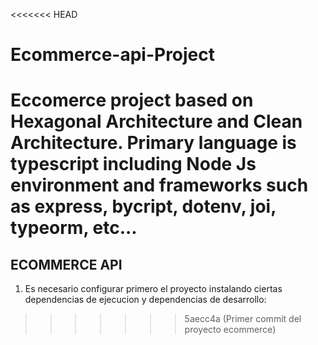 <<<<<<< HEAD
# Ecommerce-api-Project
Eccomerce project based on Hexagonal Architecture and Clean Architecture. Primary language is typescript including Node Js environment and frameworks such as express, bycript, dotenv, joi, typeorm, etc...
=======
## **ECOMMERCE API**

1. Es necesario configurar primero el proyecto instalando ciertas dependencias de ejecucion y dependencias de desarrollo:

>>>>>>> 5aecc4a (Primer commit del proyecto ecommerce)
